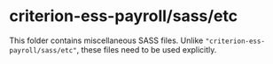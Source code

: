 # criterion-ess-payroll/sass/etc

This folder contains miscellaneous SASS files. Unlike `"criterion-ess-payroll/sass/etc"`, these files
need to be used explicitly.
